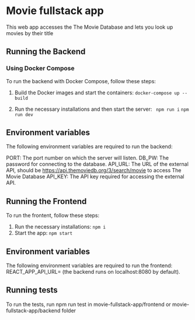 # Movie fullstack app

This web app accesses the The Movie Database and lets you look up movies by their title

## Running the Backend

### Using Docker Compose

To run the backend with Docker Compose, follow these steps:

1. Build the Docker images and start the containers:
   `docker-compose up --build`

2. Run the necessary installations and then start the server:
   ` npm run i`
   `npm run dev`

## Environment variables

The following environment variables are required to run the backend:

PORT: The port number on which the server will listen.
DB_PW: The password for connecting to the database.
API_URL: The URL of the external API, should be https://api.themoviedb.org/3/search/movie to access The Movie Database
API_KEY: The API key required for accessing the external API.

## Running the Frontend

To run the frontent, follow these steps:

1. Run the necessary installations:
   `npm i`
2. Start the app:
   `npm start`

## Environment variables

The following environment variables are required to run the frontend:
REACT_APP_API_URL=
(the backend runs on localhost:8080 by default).

## Running tests

To run the tests, run npm run test in movie-fullstack-app/frontend or movie-fullstack-app/backend folder
